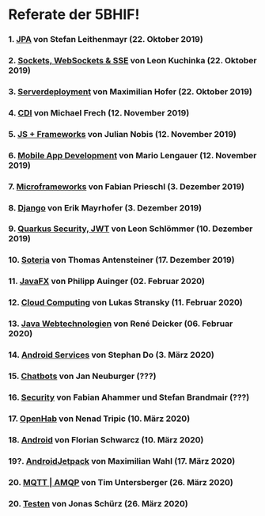 # Referate der 5BHIF!

### 1. [JPA](Leithenmayr_JPA) von Stefan Leithenmayr (22. Oktober 2019)
### 2. [Sockets, WebSockets & SSE](Kuchinka_Sockets_WebSockets_SSE) von Leon Kuchinka (22. Oktober 2019)
### 3. [Serverdeployment](Hofer_AppServer) von Maximilian Hofer (22. Oktober 2019)
### 4. [CDI](Frech_CDI) von Michael Frech (12. November 2019)
### 5. [JS + Frameworks](Nobis_JS_Frameworks) von Julian Nobis (12. November 2019)
### 6. [Mobile App Development](Lengauer_MobileAppDevelopment) von Mario Lengauer (12. November 2019)
### 7. [Microframeworks](Prieschl_MicroFrameworks) von Fabian Prieschl (3. Dezember 2019)
### 8. [Django](Mayrhofer_Django) von Erik Mayrhofer (3. Dezember 2019)
### 9. [Quarkus Security, JWT](schloemmer_quarkus__jwt) von Leon Schlömmer (10. Dezember 2019)
### 10. [Soteria](Antensteiner_Soteria) von Thomas Antensteiner (17. Dezember 2019)
### 11. [JavaFX](Auinger_JavaFX) von Philipp Auinger (02. Februar 2020)
### 12. [Cloud Computing](Stransky_Cloud_Computing) von Lukas Stransky (11. Februar 2020)
### 13. [Java Webtechnologien](Deicker_Java-Webtechnologien) von René Deicker (06. Februar 2020)
### 14. [Android Services](Do_Android_Services) von Stephan Do (3. März 2020)
### 15. [Chatbots](Neuburger_Chatbots) von Jan Neuburger (???)
### 16. [Security](AhammerBrandmair_Security) von Fabian Ahammer und Stefan Brandmair (???)
### 17. [OpenHab](Tripic_OpenHAB) von Nenad Tripic (10. März 2020)
### 18. [Android](Schwarcz_Android) von Florian Schwarcz (10. März 2020)
### 19?. [AndroidJetpack](Wahl_AndroidJetpack) von Maximilian Wahl (17. März 2020)
### 20. [MQTT | AMQP](Untersberger_Mqtt_AMQP) von Tim Untersberger (26. März 2020)
### 20. [Testen](Schürz_Testen) von Jonas Schürz (26. März 2020)
